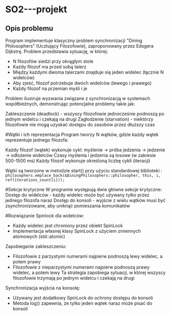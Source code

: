 # SO2---projekt
## Opis problemu
Program implementuje klasyczny problem synchronizacji "Dining Philosophers" (Ucztujący Filozofowie), zaproponowany przez Edsgera Dijkstrę.
Problem przedstawia sytuację, w której:

- N filozofów siedzi przy okrągłym stole
- Każdy filozof ma przed sobą talerz
- Między każdymi dwoma talerzami znajduje się jeden widelec (łącznie N widelców)
- Aby zjeść, filozof potrzebuje dwóch widelców (lewego i prawego)
- Każdy filozof na przemian myśli i je

Problem ilustruje wyzwania związane z synchronizacją w systemach współbieżnych, demonstrując potencjalne problemy takie jak:

Zakleszczenie (deadlock) - wszyscy filozofowie jednocześnie podnoszą po jednym widelcu i czekają na drugi
Zagłodzenie (starvation) - niektórzy filozofowie nie mogą uzyskać dostępu do zasobów przez dłuższy czas

#Wątki i ich reprezentacja
Program tworzy N wątków, gdzie każdy wątek reprezentuje jednego filozofa:

Każdy filozof (wątek) wykonuje cykl: myślenie -> próba jedzenia -> jedzenie -> odłożenie widelców
Czasy myślenia i jedzenia są losowe (w zakresie 500-1500 ms)
Każdy filozof wykonuje określoną liczbę cykli (iteracji)

Wątki są tworzone w metodzie start() przy użyciu standardowej biblioteki <thread>:
```philosophers.emplace_back(&DiningPhilosophers::philosopher, this, i, ref(iterations_count[i]));```

#Sekcje krytyczne
W programie występują dwie główne sekcje krytyczne:
Dostęp do widelców - każdy widelec może być używany tylko przez jednego filozofa naraz
Dostęp do konsoli - wyjście z wielu wątków musi być zsynchronizowane, aby uniknąć pomieszania komunikatów

#Rozwiązanie
Spinlock dla widelców:
- Każdy widelec jest chroniony przez obiekt SpinLock
- Implementacja własnej klasy SpinLock z użyciem zmiennych atomowych (std::atomic)


Zapobieganie zakleszczeniu:
- Filozofowie z parzystymi numerami najpierw podnoszą lewy widelec, a potem prawy
- Filozofowie z nieparzystymi numerami najpierw podnoszą prawy widelec, a potem lewy
Ta strategia zapobiega sytuacji, w której wszyscy filozofowie trzymają po jednym widelcu i czekają na drugi


Synchronizacja wyjścia na konsolę:
- Używany jest dodatkowy SpinLock do ochrony dostępu do konsoli
- Metoda log() zapewnia, że tylko jeden wątek naraz może pisać do konsoli
